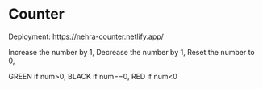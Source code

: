 # Counter

Deployment: https://nehra-counter.netlify.app/

Increase the number by 1,
Decrease the number by 1,
Reset the number to 0,

GREEN if num>0,
BLACK if num==0,
RED if num<0
